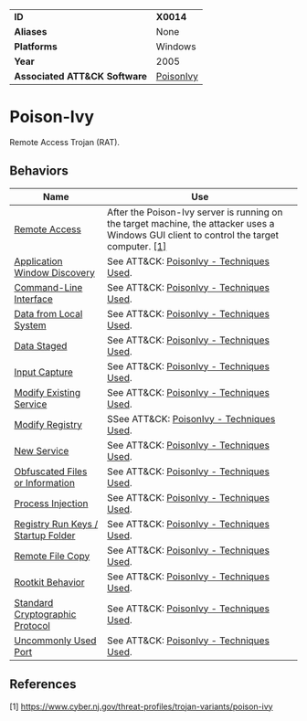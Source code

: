 |||
|---------|------------------------|
|**ID**|**X0014**|
|**Aliases**|None|
|**Platforms**|Windows|
|**Year**| 2005 |
|**Associated ATT&CK Software**|[PoisonIvy](https://attack.mitre.org/software/S0012/)|


Poison-Ivy
==========
Remote Access Trojan (RAT).

Behaviors
---------
|Name|Use|
|---------------------|-------------------------------------------------------|
|[Remote Access](https://github.com/MBCProject/mbc-markdown/blob/master/impact/remote-access.md)|After the Poison-Ivy server is running on the target machine, the attacker uses a Windows GUI client to control the target computer. [[1]](#1)|
|[Application Window Discovery](https://github.com/MBCProject/mbc-markdown/blob/master/discovery/app-window-discover.md)|See ATT&CK: [PoisonIvy - Techniques Used](https://attack.mitre.org/software/S0012/).|
|[Command-Line Interface](https://github.com/MBCProject/mbc-markdown/blob/master/execution/command-line.md)|See ATT&CK: [PoisonIvy - Techniques Used](https://attack.mitre.org/software/S0012/).|
|[Data from Local System](https://github.com/MBCProject/mbc-markdown/blob/master/collection/data-local-system.md)|See ATT&CK: [PoisonIvy - Techniques Used](https://attack.mitre.org/software/S0012/).|
|[Data Staged](https://github.com/MBCProject/mbc-markdown/blob/master/collection/data-staged.md)|See ATT&CK: [PoisonIvy - Techniques Used](https://attack.mitre.org/software/S0012/).|
|[Input Capture](https://github.com/MBCProject/mbc-markdown/blob/master/collection/input-capture.md)|See ATT&CK: [PoisonIvy - Techniques Used](https://attack.mitre.org/software/S0012/).|
|[Modify Existing Service](https://github.com/MBCProject/mbc-markdown/blob/master/persistence/modify-service.md)|See ATT&CK: [PoisonIvy - Techniques Used](https://attack.mitre.org/software/S0012/).|
|[Modify Registry](https://github.com/MBCProject/mbc-markdown/blob/master/defense-evasion/modify-reg.md)|SSee ATT&CK: [PoisonIvy - Techniques Used](https://attack.mitre.org/software/S0012/).|
|[New Service](https://github.com/MBCProject/mbc-markdown/blob/master/persistence/new-service.md)|See ATT&CK: [PoisonIvy - Techniques Used](https://attack.mitre.org/software/S0012/).|
|[Obfuscated Files or Information](https://github.com/MBCProject/mbc-markdown/blob/master/defense-evasion/obfuscate-files.md)|See ATT&CK: [PoisonIvy - Techniques Used](https://attack.mitre.org/software/S0012/).|
|[Process Injection](https://github.com/MBCProject/mbc-markdown/blob/master/defense-evasion/process-inject.md)|See ATT&CK: [PoisonIvy - Techniques Used](https://attack.mitre.org/software/S0012/).|
|[Registry Run Keys / Startup Folder](https://github.com/MBCProject/mbc-markdown/blob/master/persistence/registry-run-startup.md)|See ATT&CK: [PoisonIvy - Techniques Used](https://attack.mitre.org/software/S0012/).|
|[Remote File Copy](https://github.com/MBCProject/mbc-markdown/blob/master/command-and-control/remote-file-copy.md)|See ATT&CK: [PoisonIvy - Techniques Used](https://attack.mitre.org/software/S0012/).|
|[Rootkit Behavior](https://github.com/MBCProject/mbc-markdown/blob/master/defense-evasion/rootkit-behavior.md)|See ATT&CK: [PoisonIvy - Techniques Used](https://attack.mitre.org/software/S0012/).|
|[Standard Cryptographic Protocol](https://github.com/MBCProject/mbc-markdown/blob/master/command-and-control/std-crypto-protocol.md)|See ATT&CK: [PoisonIvy - Techniques Used](https://attack.mitre.org/software/S0012/).|
|[Uncommonly Used Port](https://github.com/MBCProject/mbc-markdown/blob/master/command-and-control/uncommon-port.md)|See ATT&CK: [PoisonIvy - Techniques Used](https://attack.mitre.org/software/S0012/).|

References
----------
<a name="1">[1]</a> https://www.cyber.nj.gov/threat-profiles/trojan-variants/poison-ivy
 